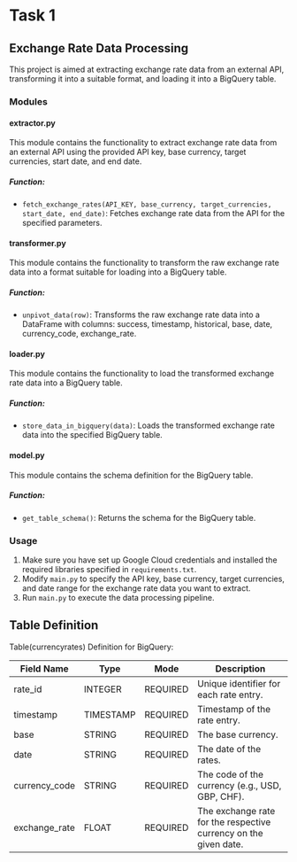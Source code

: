 # Task 1
## Exchange Rate Data Processing

This project is aimed at extracting exchange rate data from an external API, transforming it into a suitable format, and loading it into a BigQuery table.

### Modules

#### extractor.py

This module contains the functionality to extract exchange rate data from an external API using the provided API key, base currency, target currencies, start date, and end date.

##### Function:
- `fetch_exchange_rates(API_KEY, base_currency, target_currencies, start_date, end_date)`: Fetches exchange rate data from the API for the specified parameters.

#### transformer.py

This module contains the functionality to transform the raw exchange rate data into a format suitable for loading into a BigQuery table.

##### Function:
- `unpivot_data(row)`: Transforms the raw exchange rate data into a DataFrame with columns: success, timestamp, historical, base, date, currency_code, exchange_rate.

#### loader.py

This module contains the functionality to load the transformed exchange rate data into a BigQuery table.

##### Function:
- `store_data_in_bigquery(data)`: Loads the transformed exchange rate data into the specified BigQuery table.

#### model.py

This module contains the schema definition for the BigQuery table.

##### Function:
- `get_table_schema()`: Returns the schema for the BigQuery table.

### Usage

1. Make sure you have set up Google Cloud credentials and installed the required libraries specified in `requirements.txt`.
2. Modify `main.py` to specify the API key, base currency, target currencies, and date range for the exchange rate data you want to extract.
3. Run `main.py` to execute the data processing pipeline.

## Table Definition
Table(currencyrates) Definition for BigQuery:

| Field Name     | Type      | Mode      | Description                                                                    |
|----------------|-----------|-----------|--------------------------------------------------------------------------------|
| rate_id        | INTEGER   | REQUIRED  | Unique identifier for each rate entry.                                         |
| timestamp      | TIMESTAMP | REQUIRED  | Timestamp of the rate entry.                                                    |
| base           | STRING    | REQUIRED  | The base currency.                                                              |
| date           | STRING    | REQUIRED  | The date of the rates.                                                          |
| currency_code  | STRING    | REQUIRED  | The code of the currency (e.g., USD, GBP, CHF).                                |
| exchange_rate  | FLOAT     | REQUIRED  | The exchange rate for the respective currency on the given date.               |
